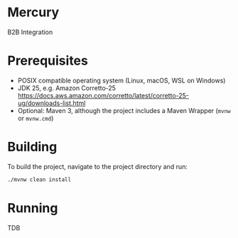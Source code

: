 # Mercury
B2B Integration 

# Prerequisites

- POSIX compatible operating system (Linux, macOS, WSL on Windows)
- JDK 25, e.g. Amazon Corretto-25 https://docs.aws.amazon.com/corretto/latest/corretto-25-ug/downloads-list.html
- Optional: Maven 3, although the project includes a Maven Wrapper (`mvnw` or `mvnw.cmd`)

# Building
To build the project, navigate to the project directory and run:
```bash
./mvnw clean install
```

# Running
TDB